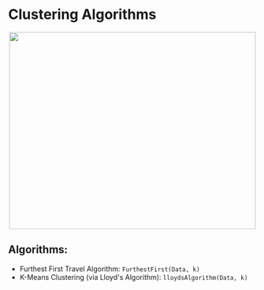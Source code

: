 # Clustering Algorithms
<p align="center">
  <img src = "https://miro.medium.com/max/853/0*c6-0obDE_wnj8K9l.png" height = 400 width = 500 alt>
</p>

## Algorithms:
- Furthest First Travel Algorithm: `FurthestFirst(Data, k)`
- K-Means Clustering (via Lloyd's Algorithm): `lloydsAlgorithm(Data, k)`
